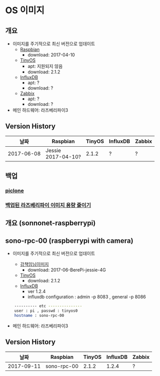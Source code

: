# OS 이미지

## 개요
* 이미지를 주기적으로 최신 버전으로 업데이트
  * [Raspbian](https://www.raspberrypi.org/downloads/raspbian/)
    * download: 2017-04-10
  * [TinyOS](http://tinyos.net/)
    * apt: 지원되지 않음
    * download: 2.1.2
  * [InfluxDB](https://www.influxdata.com/)
    * apt: ?
    * download: ?
  * [Zabbix](http://www.zabbix.com/)
    * apt: ?
    * download: ?
* 메인 하드웨어: 라즈베리파이3

## Version History
| 날짜 | Raspbian | TinyOS | InfluxDB | Zabbix |
| - | - | - | - | - |
| 2017-06-08 | Jessie</br>2017-04-10? | 2.1.2 | ? | ? |

## 백업
### [piclone](piclone.txt)
### [백업된 라즈베리파이 이미지 용량 줄이기](http://deois.tistory.com/70)

## 개요 (sonnonet-raspberrypi)
## sono-rpc-00 (raspberrypi with camera)

* 이미지를 주기적으로 최신 버전으로 업데이트

  * [강책임님이미지](http://cogcom.asuscomm.com:6080/open/2017-06-BerePi-jessie-4G.img.gz)
    * download: 2017-06-BerePi-jessie-4G
  * [TinyOS](https://github.com/OKCOMTECH/Raspberry_SensorKit/blob/master/RaspberryPi/Install_tinyos.md)
    * download: 2.1.2
  * [InfluxDB](https://github.com/OKCOMTECH/Raspberry_SensorKit/blob/master/RaspberryPi/Install_influxdb.md)
    * ver 1.2.4
    * influxdb configuration : admin -p 8083 , general -p 8086
    
```bash
    ---------- etc ---------------
    user : pi , passwd : tinyos0
    hostname : sono-rpc-00
```
    
* 메인 하드웨어: 라즈베리파이3

## Version History
| 날짜 | Raspbian | TinyOS | InfluxDB | Zabbix |
| - | - | - | - | - |
| 2017-09-11 | sono-rpc-00</br>| 2.1.2 | 1.2.4 | ? |

